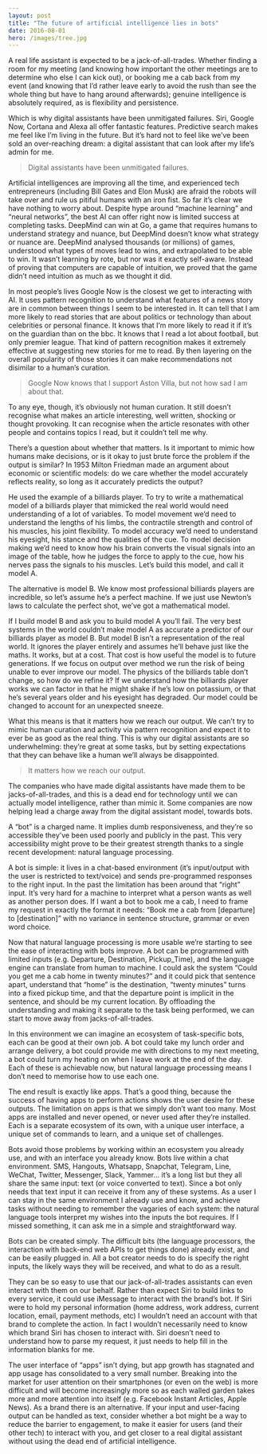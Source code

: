 ```yaml
---
layout: post
title: "The future of artificial intelligence lies in bots"
date: 2016-08-01
hero: /images/tree.jpg
---
```


A real life assistant is expected to be a jack-of-all-trades. Whether finding a room for my meeting (and knowing how important the other meetings are to determine who else I can kick out), or booking me a cab back from my event (and knowing that I’d rather leave early to avoid the rush than see the whole thing but have to hang around afterwards); genuine intelligence is absolutely required, as is flexibility and persistence.

Which is why digital assistants have been unmitigated failures. Siri, Google Now, Cortana and Alexa all offer fantastic features. Predictive search makes me feel like I’m living in the future. But it’s hard not to feel like we’ve been sold an over-reaching dream: a digital assistant that can look after my life’s admin for me.

> Digital assistants have been unmitigated failures.

Artificial intelligences are improving all the time, and experienced tech entrepreneurs (including Bill Gates and Elon Musk) are afraid the robots will take over and rule us pitiful humans with an iron fist. So far it’s clear we have nothing to worry about. Despite hype around “machine learning” and “neural networks”, the best AI can offer right now is limited success at completing tasks. DeepMind can win at Go, a game that requires humans to understand strategy and nuance, but DeepMind doesn’t know what strategy or nuance are. DeepMind analysed thousands (or millions) of games, understood what types of moves lead to wins, and extrapolated to be able to win. It wasn’t learning by rote, but nor was it exactly self-aware. Instead of proving that computers are capable of intuition, we proved that the game didn’t need intuition as much as we thought it did.

In most people’s lives Google Now is the closest we get to interacting with AI. It uses pattern recognition to understand what features of a news story are in common between things I seem to be interested in. It can tell that I am more likely to read stories that are about politics or technology than about celebrities or personal finance. It knows that I’m more likely to read it if it’s on the guardian than on the bbc. It knows that I read a lot about football, but only premier league. That kind of pattern recognition makes it extremely effective at suggesting new stories for me to read. By then layering on the overall popularity of those stories it can make recommendations not disimilar to a human’s curation.

> Google Now knows that I support Aston Villa, but not how sad I am about that.

To any eye, though, it’s obviously not human curation. It still doesn’t recognise what makes an article interesting, well written, shocking or thought provoking. It can recognise when the article resonates with other people and contains topics I read, but it couldn’t tell me why.

There’s a question about whether that matters. Is it important to mimic how humans make decisions, or is it okay to just brute force the problem if the output is similar? In 1953 Milton Friedman made an argument about economic or scientific models: do we care whether the model accurately reflects reality, so long as it accurately predicts the output?

He used the example of a billiards player. To try to write a mathematical model of a billiards player that mimicked the real world would need understanding of a lot of variables. To model movement we’d need to understand the lengths of his limbs, the contractile strength and control of his muscles, his joint flexibility. To model accuracy we’d need to understand his eyesight, his stance and the qualities of the cue. To model decision making we’d need to know how his brain converts the visual signals into an image of the table, how he judges the force to apply to the cue, how his nerves pass the signals to his muscles. Let’s build this model, and call it model A.

The alternative is model B. We know most professional billiards players are incredible, so let’s assume he’s a perfect machine. If we just use Newton’s laws to calculate the perfect shot, we’ve got a mathematical model.

If I build model B and ask you to build model A you’ll fail. The very best systems in the world couldn’t make model A as accurate a predictor of our billiards player as model B. But model B isn’t a representation of the real world. It ignores the player entirely and assumes he’ll behave just like the maths. It works, but at a cost. That cost is how useful the model is to future generations. If we focus on output over method we run the risk of being unable to ever improve our model. The physics of the billiards table don’t change, so how do we refine it? If we understand how the billiards player works we can factor in that he might shake if he’s low on potassium, or that he’s several years older and his eyesight has degraded. Our model could be changed to account for an unexpected sneeze.

What this means is that it matters how we reach our output. We can’t try to mimic human curation and activity via pattern recognition and expect it to ever be as good as the real thing. This is why our digital assistants are so underwhelming: they’re great at some tasks, but by setting expectations that they can behave like a human we’ll always be disappointed.

> It matters how we reach our output.

The companies who have made digital assistants have made them to be jacks-of-all-trades, and this is a dead end for technology until we can actually model intelligence, rather than mimic it. Some companies are now helping lead a charge away from the digital assistant model, towards bots.

A “bot” is a charged name. It implies dumb responsiveness, and they’re so accessible they’ve been used poorly and publicly in the past. This very accessibility might prove to be their greatest strength thanks to a single recent development: natural language processing.

A bot is simple: it lives in a chat-based environment (it’s input/output with the user is restricted to text/voice) and sends pre-programmed responses to the right input. In the past the limitation has been around that “right” input. It’s very hard for a machine to interpret what a person wants as well as another person does. If I want a bot to book me a cab, I need to frame my request in exactly the format it needs: “Book me a cab from [departure] to [destination]” with no variance in sentence structure, grammar or even word choice.

Now that natural language processing is more usable we’re starting to see the ease of interacting with bots improve. A bot can be programmed with limited inputs (e.g. Departure, Destination, Pickup_Time), and the language engine can translate from human to machine. I could ask the system “Could you get me a cab home in twenty minutes?” and it could pick that sentence apart, understand that “home” is the destination, “twenty minutes” turns into a fixed pickup time, and that the departure point is implicit in the sentence, and should be my current location. By offloading the understanding and making it separate to the task being performed, we can start to move away from jacks-of-all-trades.

In this environment we can imagine an ecosystem of task-specific bots, each can be good at their own job. A bot could take my lunch order and arrange delivery, a bot could provide me with directions to my next meeting, a bot could turn my heating on when I leave work at the end of the day. Each of these is achievable now, but natural language processing means I don’t need to memorise how to use each one.

The end result is exactly like apps. That’s a good thing, because the success of having apps to perform actions shows the user desire for these outputs. The limitation on apps is that we simply don’t want too many. Most apps are installed and never opened, or never used after they’re installed. Each is a separate ecosystem of its own, with a unique user interface, a unique set of commands to learn, and a unique set of challenges.

Bots avoid those problems by working within an ecosystem you already use, and with an interface you already know. Bots live within a chat environment. SMS, Hangouts, Whatsapp, Snapchat, Telegram, Line, WeChat, Twitter, Messenger, Slack, Yammer… it’s a long list but they all share the same input: text (or voice converted to text). Since a bot only needs that text input it can receive it from any of these systems. As a user I can stay in the same environment I already use and know, and achieve tasks without needing to remember the vagaries of each system: the natural language tools interpret my wishes into the inputs the bot requires. If I missed something, it can ask me in a simple and straightforward way.

Bots can be created simply. The difficult bits (the language processors, the interaction with back-end web APIs to get things done) already exist, and can be easily plugged in. All a bot creator needs to do is specify the right inputs, the likely ways they will be received, and what to do as a result.

They can be so easy to use that our jack-of-all-trades assistants can even interact with them on our behalf. Rather than expect Siri to build links to every service, it could use iMessage to interact with the brand’s bot. If Siri were to hold my personal information (home address, work address, current location, email, payment methods, etc) I wouldn’t need an account with that brand to complete the action. In fact I wouldn’t necessarily need to know which brand Siri has chosen to interact with. Siri doesn’t need to understand how to parse my request, it just needs to help fill in the information blanks for me.

The user interface of “apps” isn’t dying, but app growth has stagnated and app usage has consolidated to a very small number. Breaking into the market for user attention on their smartphones (or even on the web) is more difficult and will become increasingly more so as each walled garden takes more and more attention into itself (e.g. Facebook Instant Articles, Apple News). As a brand there is an alternative. If your input and user-facing output can be handled as text, consider whether a bot might be a way to reduce the barrier to engagement, to make it easier for users (and their other tech) to interact with you, and get closer to a real digital assistant without using the dead end of artificial intelligence.
